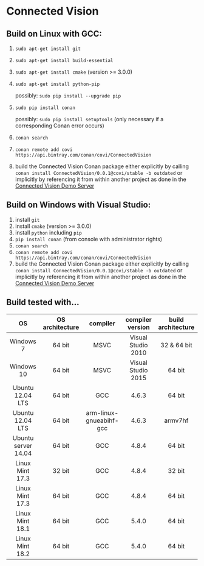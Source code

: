 # Connected Vision

## Build on Linux with GCC:
1. `sudo apt-get install git`
2. `sudo apt-get install build-essential`
3. `sudo apt-get install cmake` (version >= 3.0.0)
4. `sudo apt-get install python-pip`

	possibly: `sudo pip install --upgrade pip`
5. `sudo pip install conan`

	possibly: `sudo pip install setuptools` (only necessary if a corresponding Conan error occurs)
6. `conan search`
7. `conan remote add covi https://api.bintray.com/conan/covi/ConnectedVision`
8. build the Connected Vision Conan package either explicitly by calling
`conan install ConnectedVision/0.0.1@covi/stable -b outdated`
or implicitly by referencing it from within another project as done in the [Connected Vision Demo Server](https://github.com/ConnectedVision/connectedvision-apps/tree/master/DemoServer/build/cmake)

## Build on Windows with Visual Studio:
1. install `git`
2. install `cmake` (version >= 3.0.0)
3. install `python` including `pip`
4. `pip install conan` (from console with administrator rights)
5. `conan search`
6. `conan remote add covi https://api.bintray.com/conan/covi/ConnectedVision`
7. build the Connected Vision Conan package either explicitly by calling
`conan install ConnectedVision/0.0.1@covi/stable -b outdated`
or implicitly by referencing it from within another project as done in the [Connected Vision Demo Server](https://github.com/ConnectedVision/connectedvision-apps/tree/master/DemoServer/build/cmake)

## Build tested with...
| OS                  | OS architecture | compiler                | compiler version   | build architecture |
|:-------------------:|:---------------:|:-----------------------:|:------------------:|:------------------:|
| Windows 7           | 64 bit          | MSVC                    | Visual Studio 2010 | 32 & 64 bit        |
| Windows 10          | 64 bit          | MSVC                    | Visual Studio 2015 | 64 bit             |
| Ubuntu 12.04 LTS    | 64 bit          | GCC                     | 4.6.3              | 64 bit             |
| Ubuntu 12.04 LTS    | 64 bit          | arm-linux-gnueabihf-gcc | 4.6.3              | armv7hf            |
| Ubuntu server 14.04 | 64 bit          | GCC                     | 4.8.4              | 64 bit             |
| Linux Mint 17.3     | 32 bit          | GCC                     | 4.8.4              | 32 bit             |
| Linux Mint 17.3     | 64 bit          | GCC                     | 4.8.4              | 64 bit             |
| Linux Mint 18.1     | 64 bit          | GCC                     | 5.4.0              | 64 bit             |
| Linux Mint 18.2     | 64 bit          | GCC                     | 5.4.0              | 64 bit             |

